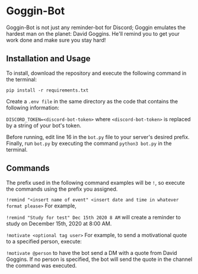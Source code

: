 # Goggin-Bot
Goggin-Bot is not just any reminder-bot for Discord; Goggin emulates the hardest man on the planet: David Goggins. He'll remind you to get your work done and make sure you stay hard!

## Installation and Usage

To install, download the repository and execute the following command in the terminal:

`pip install -r requirements.txt`

Create a `.env file` in the same directory as the code that contains the following information: 

`DISCORD_TOKEN=<discord-bot-token>` where `<discord-bot-token>` is replaced by a string of your bot's token.

Before running, edit line 16 in the `bot.py` file to your server's desired prefix. Finally, run `bot.py` by executing the command `python3 bot.py` in the terminal.

## Commands

The prefix used in the following command examples will be `!`, so execute the commands using the prefix you assigned.

`!remind "<insert name of event" <insert date and time in whatever format please>` For example,


`!remind "Study for test" Dec 15th 2020 8 AM` will create a reminder to study on December 15th, 2020 at 8:00 AM.

`!motivate <optional tag user>` For example, to send a motivational quote to a specified person, execute:

`!motivate @person` to have the bot send a DM with a quote from David Goggins. If no person is specified, the bot will send the quote in the channel the command was executed.
